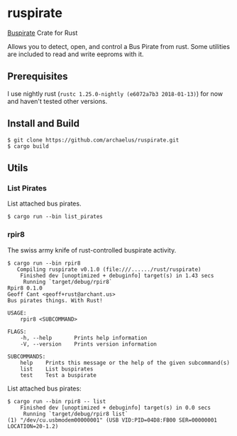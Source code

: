 # ruspirate
[Buspirate](http://dangerousprototypes.com/docs/Bus_Pirate) Crate for Rust

Allows you to detect, open, and control a Bus Pirate from rust. Some utilities are included to read and write eeproms with it.

## Prerequisites

I use nightly rust (`rustc 1.25.0-nightly (e6072a7b3 2018-01-13)`) for now and haven't tested other versions.

## Install and Build

    $ git clone https://github.com/archaelus/ruspirate.git
    $ cargo build

## Utils

### List Pirates

List attached bus pirates.

    $ cargo run --bin list_pirates

### rpir8

The swiss army knife of rust-controlled buspirate activity.

    $ cargo run --bin rpir8 
       Compiling ruspirate v0.1.0 (file:///....../rust/ruspirate)
        Finished dev [unoptimized + debuginfo] target(s) in 1.43 secs
         Running `target/debug/rpir8`
    Rpir8 0.1.0
    Geoff Cant <geoff+rust@archant.us>
    Bus pirates things. With Rust!
    
    USAGE:
        rpir8 <SUBCOMMAND>
    
    FLAGS:
        -h, --help       Prints help information
        -V, --version    Prints version information
    
    SUBCOMMANDS:
        help    Prints this message or the help of the given subcommand(s)
        list    List buspirates
        test    Test a buspirate

List attached bus pirates:

    $ cargo run --bin rpir8 -- list
        Finished dev [unoptimized + debuginfo] target(s) in 0.0 secs
         Running `target/debug/rpir8 list`
    (1) "/dev/cu.usbmodem00000001" (USB VID:PID=04D8:FB00 SER=00000001 LOCATION=20-1.2)
